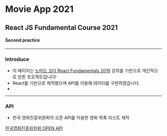 # Movie App 2021 

## React JS Fundamental Course 2021
#### Second practice


---
### Introduce

- 이 페이지는 [노마드 코더 React Fundamentals 2019]("https://www.youtube.com/watch?v=JtHRa-4MTG4&list=PL7jH19IHhOLPp990qs8MbSsUlzKcTKuCf") 강의를 기반으로 개인적으로 만튼 프로젝트입니다!
- React를 기반으로 제작했으며 API를 이용해 데이터를 구현하였습니다.
- 


---
### API

- 한국 영화진흥위원회의 오픈 API를 이용한 영화 목록 리스트 제작

[한국영화진흥위원회 OPEN API]("https://kobis.or.kr/kobisopenapi/homepg/apiservice/searchServiceInfo.do")
